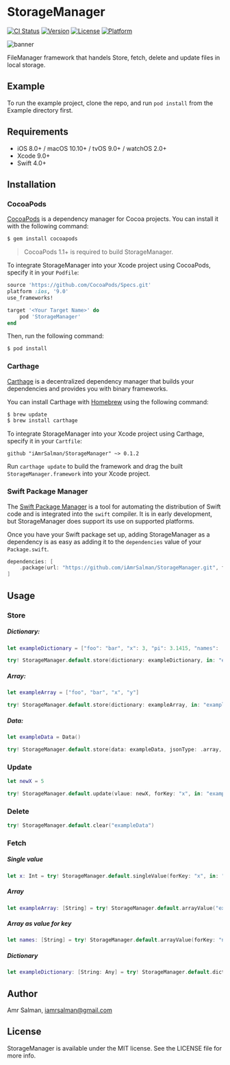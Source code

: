 # StorageManager

[![CI Status](http://img.shields.io/travis/iAmrSalman/StorageManager.svg?style=flat)](https://travis-ci.org/iAmrSalman/StorageManager)
[![Version](https://img.shields.io/cocoapods/v/StorageManager.svg?style=flat)](http://cocoapods.org/pods/StorageManager)
[![License](https://img.shields.io/cocoapods/l/StorageManager.svg?style=flat)](http://cocoapods.org/pods/StorageManager)
[![Platform](https://img.shields.io/cocoapods/p/StorageManager.svg?style=flat)](http://cocoapods.org/pods/StorageManager)

![banner](https://user-images.githubusercontent.com/10261166/35454139-80ddfb16-02d5-11e8-90f6-3ca183590728.png)

FileManager framework that handels Store, fetch, delete and update files in local storage.

## Example

To run the example project, clone the repo, and run `pod install` from the Example directory first.

## Requirements

- iOS 8.0+ / macOS 10.10+ / tvOS 9.0+ / watchOS 2.0+
- Xcode 9.0+
- Swift 4.0+

## Installation

### CocoaPods

[CocoaPods](http://cocoapods.org) is a dependency manager for Cocoa projects. You can install it with the following command:

```bash
$ gem install cocoapods
```

> CocoaPods 1.1+ is required to build StorageManager.

To integrate StorageManager into your Xcode project using CocoaPods, specify it in your `Podfile`:

```ruby
source 'https://github.com/CocoaPods/Specs.git'
platform :ios, '9.0'
use_frameworks!

target '<Your Target Name>' do
    pod 'StorageManager'
end
```

Then, run the following command:

```bash
$ pod install
```

### Carthage

[Carthage](https://github.com/Carthage/Carthage) is a decentralized dependency manager that builds your dependencies and provides you with binary frameworks.

You can install Carthage with [Homebrew](http://brew.sh/) using the following command:

```bash
$ brew update
$ brew install carthage
```

To integrate StorageManager into your Xcode project using Carthage, specify it in your `Cartfile`:

```ogdl
github "iAmrSalman/StorageManager" ~> 0.1.2
```

Run `carthage update` to build the framework and drag the built `StorageManager.framework` into your Xcode project.

### Swift Package Manager

The [Swift Package Manager](https://swift.org/package-manager/) is a tool for automating the distribution of Swift code and is integrated into the `swift` compiler. It is in early development, but StorageManager does support its use on supported platforms. 

Once you have your Swift package set up, adding StorageManager as a dependency is as easy as adding it to the `dependencies` value of your `Package.swift`.

```swift
dependencies: [
    .package(url: "https://github.com/iAmrSalman/StorageManager.git", from: "0.1.2")
]
```

## Usage

### Store

##### *Dictionary*: 

```swift
let exampleDictionary = ["foo": "bar", "x": 3, "pi": 3.1415, "names": ["Amr", "Salman"]]

try! StorageManager.default.store(dictionary: exampleDictionary, in: "exampleDictionary")
```

##### *Array*:

```swift
let exampleArray = ["foo", "bar", "x", "y"]

try! StorageManager.default.store(dictionary: exampleArray, in: "exampleArray")
```

##### *Data*:

```swift
let exampleData = Data()

try! StorageManager.default.store(data: exampleData, jsonType: .array, in: "exampleData")
```

### Update

```swift
let newX = 5

try! StorageManager.default.update(vlaue: newX, forKey: "x", in: "exampleDictionary")
```

### Delete

```swift
try! StorageManager.default.clear("exampleData")
```

### Fetch

##### *Single value*

```swift
let x: Int = try! StorageManager.default.singleValue(forKey: "x", in: "exampleDictionary")
```

##### *Array*

```swift
let exampleArray: [String] = try! StorageManager.default.arrayValue("exampleArray")
```

##### *Array as value for key*

```swift
let names: [String] = try! StorageManager.default.arrayValue(forKey: "names", in: "exampleDictionary")
```

##### *Dictionary*

```swift
let exampleDictionary: [String: Any] = try! StorageManager.default.dictionaryValue("exampleDictionary")
```


## Author

Amr Salman, iamrsalman@gmail.com

## License

StorageManager is available under the MIT license. See the LICENSE file for more info.
